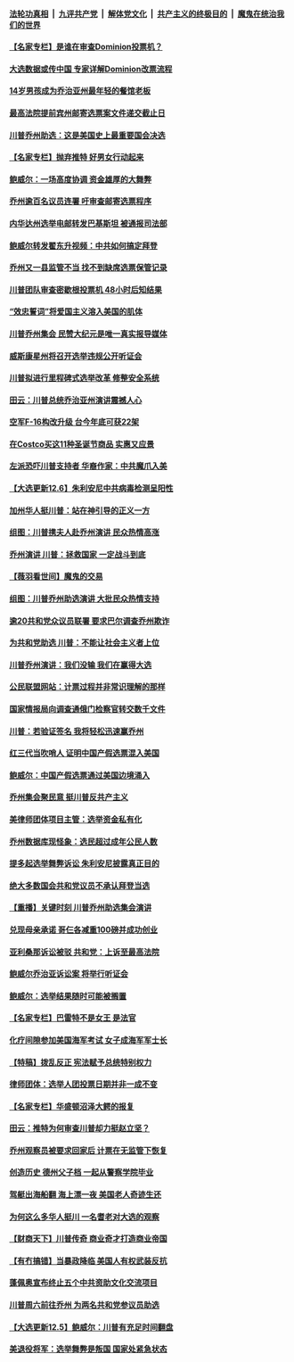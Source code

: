 

####  [法轮功真相](../../../../basic/blob/master/README.md?t=12070631) &nbsp;|&nbsp; [九评共产党](../../../../9ping.md/blob/master/README.md?t=12070631) &nbsp;|&nbsp; [解体党文化](../../../../jtdwh.md/blob/master/README.md?t=12070631)  &nbsp;|&nbsp; [共产主义的终极目的](../../../../gczydzjmd.md/blob/master/README.md?t=12070631) &nbsp;|&nbsp; [魔鬼在统治我们的世界](../../../../mgztzwmdsj.md/blob/master/README.md?t=12070631) 

#### [【名家专栏】是谁在审查Dominion投票机？](../pages/nsc412/n12598898.md?t=12070631) 

#### [大选数据或传中国 专家详解Dominion改票流程](../pages/nsc412/n12598417.md?t=12070631) 

#### [14岁男孩成为乔治亚州最年轻的餐馆老板](../pages/nsc412/n12599437.md?t=12070631) 

#### [最高法院提前宾州邮寄选票案文件递交截止日](../pages/nsc412/n12599735.md?t=12070631) 

#### [川普乔州助选：这是美国史上最重要国会决选](../pages/nsc412/n12599636.md?t=12070631) 

#### [【名家专栏】抛弃推特 好男女行动起来](../pages/nsc412/n12599368.md?t=12070631) 

#### [鲍威尔：一场高度协调 资金雄厚的大舞弊](../pages/nsc412/n12599565.md?t=12070631) 

#### [乔州逾百名议员连署 吁审查邮寄选票程序](../pages/nsc412/n12599619.md?t=12070631) 

#### [内华达州选举电邮转发巴基斯坦 被通报司法部](../pages/nsc412/n12599563.md?t=12070631) 

#### [鲍威尔转发翟东升视频：中共如何搞定拜登](../pages/nsc412/n12599572.md?t=12070631) 

#### [乔州又一县监管不当 找不到缺席选票保管记录](../pages/nsc412/n12599464.md?t=12070631) 

#### [川普团队审查密歇根投票机 48小时后知结果](../pages/nsc412/n12599550.md?t=12070631) 

#### [“效忠誓词”将爱国主义溶入美国的肌体](../pages/nsc412/n12599356.md?t=12070631) 

#### [川普乔州集会 民赞大纪元是唯一真实报导媒体](../pages/nsc412/n12599395.md?t=12070631) 

#### [威斯康星州将召开选举违规公开听证会](../pages/nsc412/n12599465.md?t=12070631) 

#### [川普拟进行里程碑式选举改革 修整安全系统](../pages/nsc412/n12599325.md?t=12070631) 

#### [田云：川普总统乔治亚州演讲震撼人心](../pages/nsc412/n12598991.md?t=12070631) 

#### [空军F-16构改升级 台今年底可获22架](../pages/nsc412/n12599203.md?t=12070631) 

#### [在Costco买这11种圣诞节商品 实惠又应景](../pages/nsc412/n12586853.md?t=12070631) 

#### [左派恐吓川普支持者 华裔作家：中共魔爪入美](../pages/nsc412/n12584209.md?t=12070631) 

#### [【大选更新12.6】朱利安尼中共病毒检测呈阳性](../pages/nsc412/n12599095.md?t=12070631) 

#### [加州华人挺川普：站在神引导的正义一方](../pages/nsc412/n12598670.md?t=12070631) 

#### [组图：川普携夫人赴乔州演讲 民众热情高涨](../pages/nsc412/n12598947.md?t=12070631) 

#### [乔州演讲 川普：拯救国家 一定战斗到底](../pages/nsc412/n12598770.md?t=12070631) 

#### [【薇羽看世间】魔鬼的交易](../pages/nsc412/n12598571.md?t=12070631) 

#### [组图：川普乔州助选演讲 大批民众热情支持](../pages/nsc412/n12598613.md?t=12070631) 

#### [逾20共和党众议员联署 要求巴尔调查乔州欺诈](../pages/nsc412/n12598678.md?t=12070631) 

#### [为共和党助选 川普：不能让社会主义者上位](../pages/nsc412/n12598785.md?t=12070631) 

#### [川普乔州演讲：我们没输 我们在赢得大选](../pages/nsc412/n12598637.md?t=12070631) 

#### [公民联盟网站：计票过程并非常识理解的那样](../pages/nsc412/n12598636.md?t=12070631) 

#### [国家情报局向调查通俄门检察官转交数千文件](../pages/nsc412/n12598619.md?t=12070631) 

#### [川普：若验证签名 我将轻松迅速赢乔州](../pages/nsc412/n12598646.md?t=12070631) 

#### [红三代当吹哨人 证明中国产假选票混入美国](../pages/nsc412/n12598608.md?t=12070631) 

#### [鲍威尔：中国产假选票通过美国边境涌入](../pages/nsc412/n12598580.md?t=12070631) 

#### [乔州集会聚民意 挺川普反共产主义](../pages/nsc412/n12598010.md?t=12070631) 

#### [美律师团体项目主管：选举资金私有化](../pages/nsc412/n12598460.md?t=12070631) 

#### [乔州数据库现怪象：选民超过成年公民人数](../pages/nsc412/n12598155.md?t=12070631) 

#### [提多起选举舞弊诉讼 朱利安尼披露真正目的](../pages/nsc412/n12598402.md?t=12070631) 

#### [绝大多数国会共和党议员不承认拜登当选](../pages/nsc412/n12598468.md?t=12070631) 

#### [【重播】关键时刻 川普乔州助选集会演讲](../pages/nsc412/n12596272.md?t=12070631) 

#### [兑现母亲承诺 哥仨各减重100磅并成功创业](../pages/nsc412/n12598083.md?t=12070631) 

#### [亚利桑那诉讼被驳 共和党：上诉至最高法院](../pages/nsc412/n12598358.md?t=12070631) 

#### [鲍威尔乔治亚诉讼案 将举行听证会](../pages/nsc412/n12598381.md?t=12070631) 

#### [鲍威尔：选举结果随时可能被搁置](../pages/nsc412/n12598296.md?t=12070631) 

#### [【名家专栏】巴雷特不是女王 是法官](../pages/nsc412/n12598131.md?t=12070631) 

#### [化疗间隙参加美国海军考试 女子成海军军士长](../pages/nsc412/n12598103.md?t=12070631) 

#### [【特稿】拨乱反正 宪法赋予总统特别权力](../pages/nsc412/n12598306.md?t=12070631) 

#### [律师团体：选举人团投票日期并非一成不变](../pages/nsc412/n12598325.md?t=12070631) 

#### [【名家专栏】华盛顿沼泽大鳄的报复](../pages/nsc412/n12598054.md?t=12070631) 

#### [田云：推特为何审查川普却力挺赵立坚？](../pages/nsc412/n12597602.md?t=12070631) 

#### [乔州观察员被要求回家后 计票在无监管下恢复](../pages/nsc412/n12598271.md?t=12070631) 

#### [创造历史 德州父子档 一起从警察学院毕业](../pages/nsc412/n12597914.md?t=12070631) 

#### [驾艇出海船翻 海上漂一夜 美国老人奇迹生还](../pages/nsc412/n12597763.md?t=12070631) 

#### [为何这么多华人挺川 一名耆老对大选的观察](../pages/nsc412/n12597628.md?t=12070631) 

#### [【财商天下】川普传奇 商业奇才打造商业帝国](../pages/nsc412/n12598249.md?t=12070631) 

#### [【有冇搞错】当暴政降临 美国人有权武装反抗](../pages/nsc412/n12596707.md?t=12070631) 

#### [蓬佩奥宣布终止五个中共资助文化交流项目](../pages/nsc412/n12598159.md?t=12070631) 

#### [川普周六前往乔州 为两名共和党参议员助选](../pages/nsc412/n12598070.md?t=12070631) 

#### [【大选更新12.5】鲍威尔：川普有充足时间翻盘](../pages/nsc412/n12597952.md?t=12070631) 

#### [美退役将军：选举舞弊是叛国 国家处紧急状态](../pages/nsc412/n12597977.md?t=12070631) 


